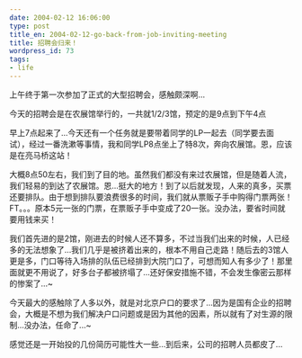 ```yaml
---
date: 2004-02-12 16:06:00
type: post
title_en: 2004-02-12-go-back-from-job-inviting-meeting
title: 招聘会归来！
wordpress_id: 73
tags:
- life
---
```


上午终于第一次参加了正式的大型招聘会，感触颇深啊...  
  
今天的招聘会是在农展馆举行的，一共就1/2/3馆，预定的是9点到下午4点  
  
早上7点起来了...今天还有一个任务就是要带着同学的LP一起去（同学要去面试），经过一番洗漱等事情，我和同学LP8点坐上了特8次，奔向农展馆。恩，应该是在亮马桥这站！  
  
大概8点50左右，我们到了目的地。虽然我们都没有来过农展馆，但是随着人流，我们轻易的到达了农展馆。恩...挺大的地方！到了以后就发现，人来的真多，买票还要排队。由于想到排队要浪费很多的时间，我们就从票贩子手中购得门票两张！FT。。。原本5元一张的门票，在票贩子手中变成了20一张。没办法，要省时间就要用钱来买！  
  
我们首先进的是2馆，刚进去的时候人还不算多，不过当我们出来的时候，人已经多的无法想象了...我们几乎是被挤着出来的，根本不用自己走路！随后去的3馆人更是多，门口等待入场排的队伍已经排到大院门口了，可想而知人有多少了！那里面就更不用说了，好多台子都被挤塌了...还好保安措施不错，不会发生像密云那样的惨案了...~  
  
今天最大的感触除了人多以外，就是对北京户口的要求了...因为是国有企业的招聘会，大概是不想为我们解决户口问题或是因为其他的因素，所以就有了对生源的限制...没办法，任命了...~  
  
感觉还是一开始投的几份简历可能性大一些...到后来，公司的招聘人员都皮了...
